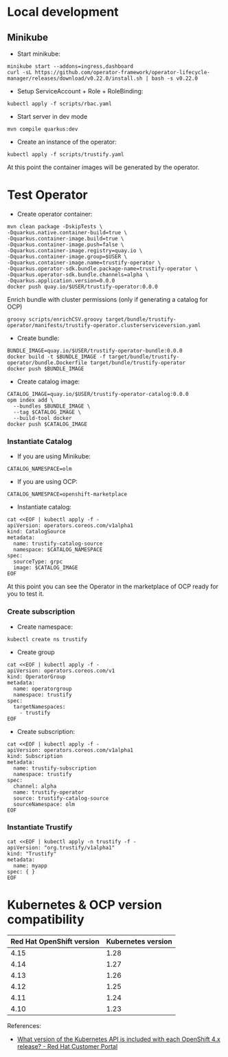# Local development

## Minikube

- Start minikube:

```shell
minikube start --addons=ingress,dashboard
curl -sL https://github.com/operator-framework/operator-lifecycle-manager/releases/download/v0.22.0/install.sh | bash -s v0.22.0
```

- Setup ServiceAccount + Role + RoleBinding:

```shell
kubectl apply -f scripts/rbac.yaml
```

- Start server in dev mode

```shell
mvn compile quarkus:dev
```

- Create an instance of the operator:

```shell
kubectl apply -f scripts/trustify.yaml
```

At this point the container images will be generated by the operator.

# Test Operator

- Create operator container:

```shell
mvn clean package -DskipTests \
-Dquarkus.native.container-build=true \
-Dquarkus.container-image.build=true \
-Dquarkus.container-image.push=false \
-Dquarkus.container-image.registry=quay.io \
-Dquarkus.container-image.group=$USER \
-Dquarkus.container-image.name=trustify-operator \
-Dquarkus.operator-sdk.bundle.package-name=trustify-operator \
-Dquarkus.operator-sdk.bundle.channels=alpha \
-Dquarkus.application.version=0.0.0
docker push quay.io/$USER/trustify-operator:0.0.0
```

Enrich bundle with cluster permissions (only if generating a catalog for OCP)

```shell
groovy scripts/enrichCSV.groovy target/bundle/trustify-operator/manifests/trustify-operator.clusterserviceversion.yaml
```

- Create bundle:

```shell
BUNDLE_IMAGE=quay.io/$USER/trustify-operator-bundle:0.0.0
docker build -t $BUNDLE_IMAGE -f target/bundle/trustify-operator/bundle.Dockerfile target/bundle/trustify-operator
docker push $BUNDLE_IMAGE
```

- Create catalog image:

```shell
CATALOG_IMAGE=quay.io/$USER/trustify-operator-catalog:0.0.0
opm index add \
  --bundles $BUNDLE_IMAGE \
  --tag $CATALOG_IMAGE \
  --build-tool docker
docker push $CATALOG_IMAGE
```

### Instantiate Catalog

- If you are using Minikube:

```shell
CATALOG_NAMESPACE=olm
```

- If you are using OCP:

```shell
CATALOG_NAMESPACE=openshift-marketplace
```

- Instantiate catalog:

```shell
cat <<EOF | kubectl apply -f -
apiVersion: operators.coreos.com/v1alpha1
kind: CatalogSource
metadata:
  name: trustify-catalog-source
  namespace: $CATALOG_NAMESPACE
spec:
  sourceType: grpc
  image: $CATALOG_IMAGE
EOF
```

At this point you can see the Operator in the marketplace of OCP ready for you to test it.

### Create subscription

- Create namespace:

```shell
kubectl create ns trustify
```

- Create group

```shell
cat <<EOF | kubectl apply -f -
apiVersion: operators.coreos.com/v1
kind: OperatorGroup
metadata:
  name: operatorgroup
  namespace: trustify
spec:
  targetNamespaces:
    - trustify
EOF
```

- Create subscription:

```shell
cat <<EOF | kubectl apply -f -
apiVersion: operators.coreos.com/v1alpha1
kind: Subscription
metadata:
  name: trustify-subscription
  namespace: trustify
spec:
  channel: alpha
  name: trustify-operator
  source: trustify-catalog-source
  sourceNamespace: olm
EOF
```

### Instantiate Trustify

```shell
cat <<EOF | kubectl apply -n trustify -f -
apiVersion: "org.trustify/v1alpha1"
kind: "Trustify"
metadata:
  name: myapp
spec: { }
EOF
```

# Kubernetes & OCP version compatibility

| Red Hat OpenShift version | Kubernetes version |
---------------------------|-------------------- 
 4.15                      | 1.28               
 4.14                      | 1.27               
 4.13                      | 1.26               
 4.12                      | 1.25               
 4.11                      | 1.24               
 4.10                      | 1.23               

References:

- [What version of the Kubernetes API is included with each OpenShift 4.x release? - Red Hat Customer Portal](https://access.redhat.com/solutions/4870701)
